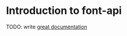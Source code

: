 # Introduction to font-api

TODO: write [great documentation](http://jacobian.org/writing/what-to-write/)
